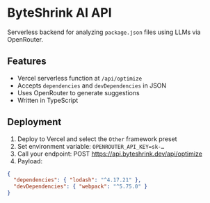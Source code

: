 # ByteShrink AI API

Serverless backend for analyzing `package.json` files using LLMs via OpenRouter.

## Features

- Vercel serverless function at `/api/optimize`
- Accepts `dependencies` and `devDependencies` in JSON
- Uses OpenRouter to generate suggestions
- Written in TypeScript

## Deployment

1. Deploy to Vercel and select the `Other` framework preset
2. Set environment variable: `OPENROUTER_API_KEY=sk-…`
3. Call your endpoint:
    POST https://api.byteshrink.dev/api/optimize
4. Payload:
```json
{
  "dependencies": { "lodash": "^4.17.21" },
  "devDependencies": { "webpack": "^5.75.0" }
}
```
